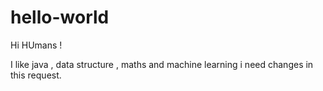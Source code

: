 # hello-world

Hi HUmans !

I like java , data structure , maths and machine learning
i need changes in this request.
